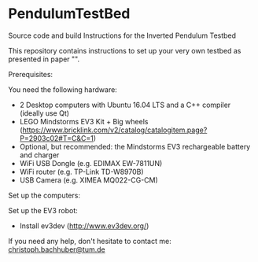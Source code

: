 # PendulumTestBed
Source code and build Instructions for the Inverted Pendulum Testbed

This repository contains instructions to set up your very own testbed as presented in paper "".

Prerequisites:

You need the following hardware:
- 2 Desktop computers with Ubuntu 16.04 LTS and a C++ compiler (ideally use Qt)
- LEGO Mindstorms EV3 Kit + Big wheels (https://www.bricklink.com/v2/catalog/catalogitem.page?P=2903c02#T=C&C=1)
- Optional, but recommended: the Mindstorms EV3 rechargeable battery and charger
- WiFi USB Dongle (e.g. EDIMAX EW-7811UN)
- WiFi router (e.g. TP-Link TD-W8970B)
- USB Camera (e.g. XIMEA MQ022-CG-CM)

Set up the computers:


Set up the EV3 robot:
- Install ev3dev (http://www.ev3dev.org/)

If you need any help, don't hesitate to contact me: christoph.bachhuber@tum.de
